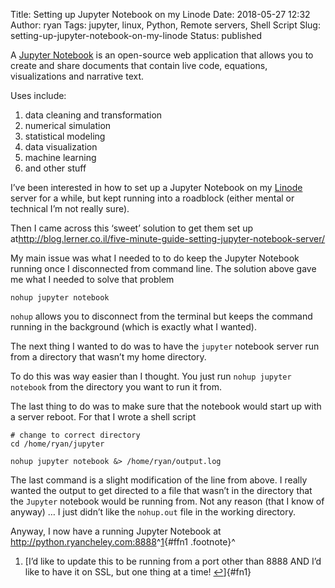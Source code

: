 Title: Setting up Jupyter Notebook on my Linode
Date: 2018-05-27 12:32
Author: ryan
Tags: jupyter, linux, Python, Remote servers, Shell Script
Slug: setting-up-jupyter-notebook-on-my-linode
Status: published

A [Jupyter Notebook](http://jupyter.org) is an open-source web application that allows you to create and share documents that contain live code, equations, visualizations and narrative text.

Uses include:

1.  data cleaning and transformation
2.  numerical simulation
3.  statistical modeling
4.  data visualization
5.  machine learning
6.  and other stuff

I’ve been interested in how to set up a Jupyter Notebook on my [Linode](https://www.linode.com) server for a while, but kept running into a roadblock (either mental or technical I’m not really sure).

Then I came across this ‘sweet’ solution to get them set up at<http://blog.lerner.co.il/five-minute-guide-setting-jupyter-notebook-server/>

My main issue was what I needed to to do keep the Jupyter Notebook running once I disconnected from command line. The solution above gave me what I needed to solve that problem

    nohup jupyter notebook

`nohup` allows you to disconnect from the terminal but keeps the command running in the background (which is exactly what I wanted).

The next thing I wanted to do was to have the `jupyter` notebook server run from a directory that wasn’t my home directory.

To do this was way easier than I thought. You just run `nohup jupyter notebook` from the directory you want to run it from.

The last thing to do was to make sure that the notebook would start up with a server reboot. For that I wrote a shell script

    # change to correct directory
    cd /home/ryan/jupyter

    nohup jupyter notebook &> /home/ryan/output.log

The last command is a slight modification of the line from above. I really wanted the output to get directed to a file that wasn’t in the directory that the `Jupyter` notebook would be running from. Not any reason (that I know of anyway) … I just didn’t like the `nohup.out` file in the working directory.

Anyway, I now have a running Jupyter Notebook at <http://python.ryancheley.com:8888>^[1](#fn1){#ffn1 .footnote}^

1.  [I’d like to update this to be running from a port other than 8888 AND I’d like to have it on SSL, but one thing at a time! [↩](#ffn1)]{#fn1}
